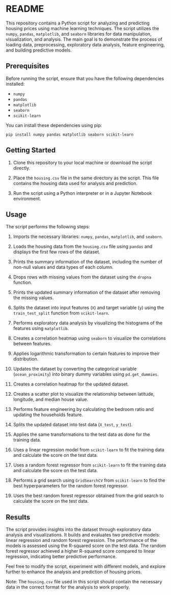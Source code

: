 # README

This repository contains a Python script for analyzing and predicting housing prices using machine learning techniques. The script utilizes the `numpy`, `pandas`, `matplotlib`, and `seaborn` libraries for data manipulation, visualization, and analysis. The main goal is to demonstrate the process of loading data, preprocessing, exploratory data analysis, feature engineering, and building predictive models.

## Prerequisites

Before running the script, ensure that you have the following dependencies installed:

- `numpy`
- `pandas`
- `matplotlib`
- `seaborn`
- `scikit-learn`

You can install these dependencies using pip:

```
pip install numpy pandas matplotlib seaborn scikit-learn
```

## Getting Started

1. Clone this repository to your local machine or download the script directly.

2. Place the `housing.csv` file in the same directory as the script. This file contains the housing data used for analysis and prediction.

3. Run the script using a Python interpreter or in a Jupyter Notebook environment.

## Usage

The script performs the following steps:

1. Imports the necessary libraries: `numpy`, `pandas`, `matplotlib`, and `seaborn`.

2. Loads the housing data from the `housing.csv` file using `pandas` and displays the first few rows of the dataset.

3. Prints the summary information of the dataset, including the number of non-null values and data types of each column.

4. Drops rows with missing values from the dataset using the `dropna` function.

5. Prints the updated summary information of the dataset after removing the missing values.

6. Splits the dataset into input features (`X`) and target variable (`y`) using the `train_test_split` function from `scikit-learn`.

7. Performs exploratory data analysis by visualizing the histograms of the features using `matplotlib`.

8. Creates a correlation heatmap using `seaborn` to visualize the correlations between features.

9. Applies logarithmic transformation to certain features to improve their distribution.

10. Updates the dataset by converting the categorical variable (`ocean_proximity`) into binary dummy variables using `pd.get_dummies`.

11. Creates a correlation heatmap for the updated dataset.

12. Creates a scatter plot to visualize the relationship between latitude, longitude, and median house value.

13. Performs feature engineering by calculating the bedroom ratio and updating the households feature.

14. Splits the updated dataset into test data (`X_test`, `y_test`).

15. Applies the same transformations to the test data as done for the training data.

16. Uses a linear regression model from `scikit-learn` to fit the training data and calculate the score on the test data.

17. Uses a random forest regressor from `scikit-learn` to fit the training data and calculate the score on the test data.

18. Performs a grid search using `GridSearchCV` from `scikit-learn` to find the best hyperparameters for the random forest regressor.

19. Uses the best random forest regressor obtained from the grid search to calculate the score on the test data.

## Results

The script provides insights into the dataset through exploratory data analysis and visualizations. It builds and evaluates two predictive models: linear regression and random forest regression. The performance of the models is assessed using the R-squared score on the test data. The random forest regressor achieved a higher R-squared score compared to linear regression, indicating better predictive performance.

Feel free to modify the script, experiment with different models, and explore further to enhance the analysis and prediction of housing prices.

Note: The `housing.csv` file used in this script should contain the necessary data in the correct format for the analysis to work properly.
